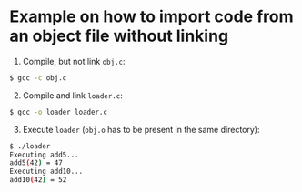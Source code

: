 # Example on how to import code from an object file without linking

1. Compile, but not link `obj.c`:

```bash
$ gcc -c obj.c
```

2. Compile and link `loader.c`:

```bash
$ gcc -o loader loader.c
```

3. Execute `loader` (`obj.o` has to be present in the same directory):

```bash
$ ./loader 
Executing add5...
add5(42) = 47
Executing add10...
add10(42) = 52
```
